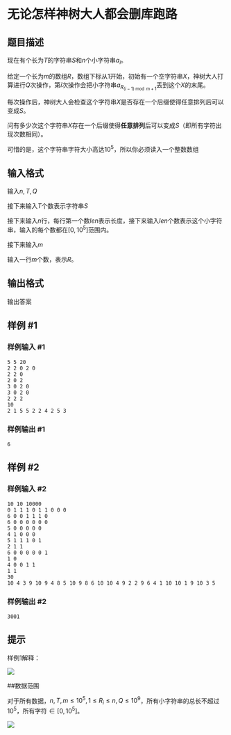 # 无论怎样神树大人都会删库跑路

## 题目描述

现在有个长为$T$的字符串$S$和$n$个小字符串$a_i$。

给定一个长为$m$的数组$R$，数组下标从1开始，初始有一个空字符串$X$，神树大人打算进行$Q$次操作，第$i$次操作会把小字符串$a_{R_{(i-1)\bmod m+1}}$丢到这个$X$的末尾。

每次操作后，神树大人会检查这个字符串$X$是否存在一个后缀使得任意排列后可以变成$S$。

问有多少次这个字符串$X$存在一个后缀使得**任意排列**后可以变成$S$（即所有字符出现次数相同）。


可惜的是，这个字符串字符大小高达$10^5$，所以你必须读入一个整数数组

## 输入格式

输入$n,T,Q$

接下来输入$T$个数表示字符串$S$

接下来输入$n$行，每行第一个数$len$表示长度，接下来输入$len$个数表示这个小字符串，输入的每个数都在$[0,10^5]$范围内。

接下来输入$m$

输入一行$m$个数，表示$R$。

## 输出格式

输出答案

## 样例 #1

### 样例输入 #1
```
5 5 20
2 2 0 2 0
2 2 0
2 0 2
3 0 2 0
3 0 2 0
2 2 2
10
2 1 5 5 2 2 4 2 5 3
```

### 样例输出 #1

```
6
```

## 样例 #2

### 样例输入 #2
```
10 10 10000
0 1 1 1 0 1 1 0 0 0 
6 0 0 1 1 1 0 
6 0 0 0 0 0 0 
5 0 0 0 0 0 
4 1 0 0 0 
5 1 1 1 0 1 
2 1 1 
6 0 0 0 0 0 1 
1 0 
4 0 0 1 1 
1 1 
30
10 4 3 9 10 9 4 8 5 10 9 8 6 10 10 4 9 2 2 9 6 4 1 10 10 1 9 10 3 5
```

### 样例输出 #2

```
3001
```

## 提示

样例1解释：

![](https://cdn.luogu.com.cn/upload/pic/54698.png)


##数据范围

对于所有数据，$n,T,m\leq 10^5,1\leq R_i\leq n,Q\leq 10^9$，所有小字符串的总长不超过$10^5$，所有字符$\in[0,10^5]$。

![](https://cdn.luogu.com.cn/upload/pic/54734.png)

